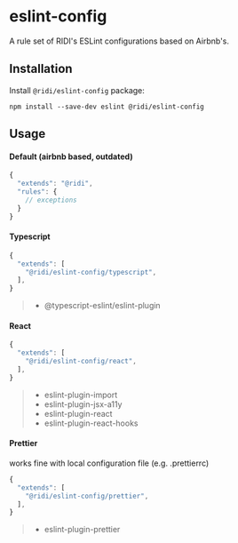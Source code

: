 # eslint-config

A rule set of RIDI's ESLint configurations based on Airbnb's.

## Installation

Install `@ridi/eslint-config` package:

```
npm install --save-dev eslint @ridi/eslint-config
```

## Usage

#### Default (airbnb based, outdated)

```javascript
{
  "extends": "@ridi",
  "rules": {
    // exceptions
  }
}
```

#### Typescript

```js
{
  "extends": [
    "@ridi/eslint-config/typescript",
  ],
}
```
> * @typescript-eslint/eslint-plugin

#### React

```js
{
  "extends": [
    "@ridi/eslint-config/react",
  ],
}
```
> * eslint-plugin-import
> * eslint-plugin-jsx-a11y
> * eslint-plugin-react
> * eslint-plugin-react-hooks

#### Prettier

works fine with local configuration file (e.g. .prettierrc)

```js
{
  "extends": [
    "@ridi/eslint-config/prettier",
  ],
}
```
> * eslint-plugin-prettier
